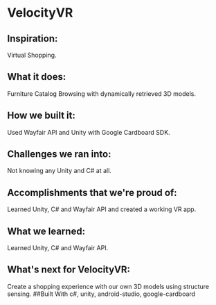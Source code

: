 # VelocityVR
## Inspiration:
Virtual Shopping.
## What it does: 
Furniture Catalog Browsing with dynamically retrieved 3D models.
## How we built it: 
Used Wayfair API and Unity with Google Cardboard SDK.
## Challenges we ran into: 
Not knowing any Unity and C# at all.
## Accomplishments that we're proud of: 
Learned Unity, C# and Wayfair API and created a working VR app.
## What we learned: 
Learned Unity, C# and Wayfair API.
## What's next for VelocityVR: 
Create a shopping experience with our own 3D models using structure sensing.
##Built With
c#, unity, android-studio, google-cardboard
